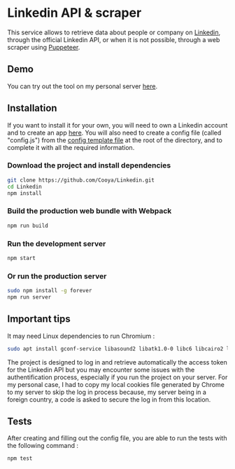 # Linkedin API & scraper
This service allows to retrieve data about people or company on [Linkedin](https://www.linkedin.com), through the official Linkedin API, or when it is not possible, through a web scraper using [Puppeteer](https://github.com/GoogleChrome/puppeteer).

## Demo
You can try out the tool on my personal server [here](https://linkedin.cooya.fr).

## Installation
If you want to install it for your own, you will need to own a Linkedin account and to create an app [here](https://www.linkedin.com/developers/apps/new).
You will also need to create a config file (called "config.js") from the [config template file](https://github.com/Cooya/Linkedin/blob/master/config.template) at the root of the directory, and to complete it with all the required information.

### Download the project and install dependencies

```bash
git clone https://github.com/Cooya/Linkedin.git
cd Linkedin
npm install
```
### Build the production web bundle with Webpack
```bash
npm run build
```

### Run the development server
```bash
npm start
```

### Or run the production server
```bash
sudo npm install -g forever
npm run server
```

## Important tips
It may need Linux dependencies to run Chromium :
```bash
sudo apt install gconf-service libasound2 libatk1.0-0 libc6 libcairo2 libcups2 libdbus-1-3 libexpat1 libfontconfig1 libgcc1 libgconf-2-4 libgdk-pixbuf2.0-0 libglib2.0-0 libgtk-3-0 libnspr4 libpango-1.0-0 libpangocairo-1.0-0 libstdc++6 libx11-6 libx11-xcb1 libxcb1 libxcomposite1 libxcursor1 libxdamage1 libxext6 libxfixes3 libxi6 libxrandr2 libxrender1 libxss1 libxtst6 ca-certificates fonts-liberation libappindicator1 libnss3 lsb-release xdg-utils wget
```

The project is designed to log in and retrieve automatically the access token for the Linkedin API but you may encounter some issues with the authentification process, especially if you run the project on your server. For my personal case, I had to copy my local cookies file generated by Chrome to my server to skip the log in process because, my server being in a foreign country, a code is asked to secure the log in from this location.

## Tests
After creating and filling out the config file, you are able to run the tests with the following command :
```bash
npm test
```
